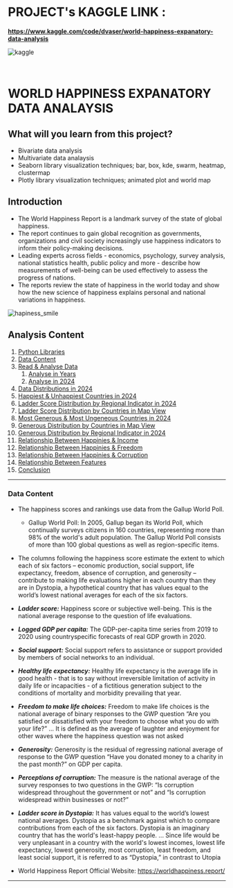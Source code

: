 # PROJECT's KAGGLE LINK : 
**https://www.kaggle.com/code/dvaser/world-happiness-expanatory-data-analysis**

![kaggle](https://github.com/user-attachments/assets/0805e39a-2a31-4250-a802-ceaa60525ced)


<br>

# WORLD HAPPINESS EXPANATORY DATA ANALAYSIS

## What will you learn from this project?
* Bivariate data analysis
* Multivariate data analaysis
* Seaborn library visualization techniques; bar, box, kde, swarm, heatmap, clustermap
* Plotly library visualization techniques; animated plot and world map

## Introduction
* The World Happiness Report is a landmark survey of the state of global happiness.
* The report continues to gain global recognition as governments, organizations and civil society increasingly use happiness indicators to inform their policy-making decisions.
* Leading experts across fields - economics, psychology, survey analysis, national statistics health, public policy and more - describe how measurements of well-being can be used effectively to assess the progress of nations.
* The reports review the state of happiness in the world today and show how the new science of happiness explains personal and national variations in happiness.

![hapiness_smile](https://github.com/user-attachments/assets/d274856f-31a9-4bc4-b0f8-0aadf42822e7)

## Analysis Content
1. [Python Libraries](#1)
2. [Data Content](#2)
3. [Read & Analyse Data](#3)
    1. [Analyse in Years](#3.1)
    2. [Analyse in 2024](#3.2)
4. [Data Distributions in 2024](#4)
5. [Happiest & Unhappiest Countries in 2024](#5)
6. [Ladder Score Distribution by Regional Indicator in 2024](#6)
7. [Ladder Score Distribution by Countries in Map View](#7)
8. [Most Generous & Most Ungeneous Countries in 2024](#8)
9. [Generous Distribution by Countries in Map View](#9)
10. [Generous Distribution by Regional Indicator in 2024](#10)
11. [Relationship Between Happinies & Income](#11)
12. [Relationship Between Happinies & Freedom](#12)
13. [Relationship Between Happinies & Corruption](#13)
14. [Relationship Between Features](#14)
15. [Conclusion](#15)

---

### Data Content
* The happiness scores and rankings use data from the Gallup World Poll.
    * Gallup World Poll: In 2005, Gallup began its World Poll, which continually surveys citizens in 160 countries, representing more than 98% of the world's adult population. The Gallup World Poll consists of more than 100 global questions as well as region-specific items.
    
* The columns following the happiness score estimate the extent to which each of six factors – economic production, social support, life expectancy, freedom, absence of corruption, and generosity – contribute to making life evaluations higher in each country than they are in Dystopia, a hypothetical country that has values equal to the world’s lowest national averages for each of the six factors.
* _**Ladder score:**_ Happiness score or subjective well-being. This is the national average response to the question of life evaluations.
* _**Logged GDP per capita:**_ The GDP-per-capita time series from 2019 to 2020 using countryspecific forecasts of real GDP growth in 2020.
* _**Social support:**_ Social support refers to assistance or support provided by members of social networks to an individual.
* _**Healthy life expectancy:**_ Healthy life expectancy is the average life in good health - that is to say without irreversible limitation of activity in daily life or incapacities - of a fictitious generation subject to the conditions of mortality and morbidity prevailing that year.
* _**Freedom to make life choices:**_ Freedom to make life choices is the national average of binary responses to the GWP question “Are you satisfied or dissatisfied with your freedom to choose what you do with your life?” ... It is defined as the average of laughter and enjoyment for other waves where the happiness question was not asked
* _**Generosity:**_ Generosity is the residual of regressing national average of response to the GWP question “Have you donated money to a charity in the past month?” on GDP per capita.
* _**Perceptions of corruption:**_ The measure is the national average of the survey responses to two questions in the GWP: “Is corruption widespread throughout the government or not” and “Is corruption widespread within businesses or not?”
* _**Ladder score in Dystopia:**_ It has values equal to the world’s lowest national averages. Dystopia as a benchmark against which to compare contributions from each of the six factors. Dystopia is an imaginary country that has the world's least-happy people. ... Since life would be very unpleasant in a country with the world's lowest incomes, lowest life expectancy, lowest generosity, most corruption, least freedom, and least social support, it is referred to as “Dystopia,” in contrast to Utopia
* World Happiness Report Official Website: https://worldhappiness.report/
---
